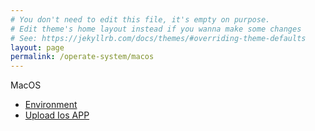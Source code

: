 ```yaml
---
# You don't need to edit this file, it's empty on purpose.
# Edit theme's home layout instead if you wanna make some changes
# See: https://jekyllrb.com/docs/themes/#overriding-theme-defaults
layout: page
permalink: /operate-system/macos
---
```


MacOS

* [Environment](/operate-system/macos/environment)
* [Upload Ios APP](/operate-system/macos/uploadIosApp)
